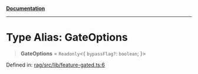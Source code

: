 [**Documentation**](../../../README.md)

***

# Type Alias: GateOptions

> **GateOptions** = `Readonly`\<\{ `bypassFlag?`: `boolean`; \}\>

Defined in: [rag/src/lib/feature-gated.ts:6](https://github.com/ceponatia/roler/blob/3285898e6e20febeb11523af0dddefd8f892e902/packages/rag/src/lib/feature-gated.ts#L6)
